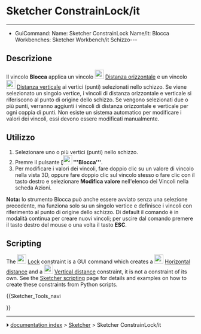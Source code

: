 # Sketcher ConstrainLock/it
---
- GuiCommand:   Name: Sketcher ConstrainLock   Name/it: Blocca   Workbenches: Sketcher Workbench/it   Schizzo---


</div>

## Descrizione


<div class="mw-translate-fuzzy">

Il vincolo **Blocca** applica un vincolo <img alt="" src=images/Constraint_HorizontalDistance.svg  style="width:24px;"> [Distanza orizzontale](Sketcher_ConstrainDistanceX/it.md) e un vincolo <img alt="" src=images/Constraint_VerticalDistance.svg  style="width:24px;"> [Distanza verticale](Sketcher_ConstrainDistanceY/it.md) ai vertici (punti) selezionati nello schizzo. Se viene selezionato un singolo vertice, i vincoli di distanza orizzontale e verticale si riferiscono al punto di origine dello schizzo. Se vengono selezionati due o più punti, verranno aggiunti i vincoli di distanza orizzontale e verticale per ogni coppia di punti. Non esiste un sistema automatico per modificare i valori dei vincoli, essi devono essere modificati manualmente.


</div>

## Utilizzo


<div class="mw-translate-fuzzy">

1.  Selezionare uno o più vertici (punti) nello schizzo.
2.  Premre il pulsante **[<img src=images/Sketcher_ConstrainLock.svg style="width:24px"> '''Blocca'''**.
3.  Per modificare i valori dei vincoli, fare doppio clic su un valore di vincolo nella vista 3D, oppure fare doppio clic sul vincolo stesso o fare clic con il tasto destro e selezionare **Modifica valore** nell\'elenco dei Vincoli nella scheda Azioni.


</div>

**Nota:** lo strumento Blocca può anche essere avviato senza una selezione precedente, ma funziona solo su un singolo vertice e definisce i vincoli con riferimento al punto di origine dello schizzo. Di default il comando è in modalità continua per creare nuovi vincoli; per uscire dal comando premere il tasto destro del mouse o una volta il tasto **ESC**.

## Scripting

The <img alt="" src=images/Sketcher_ConstrainLock.svg  style="width:24px;"> [Lock](Sketcher_ConstrainLock.md) constraint is a GUI command which creates a <img alt="" src=images/Sketcher_ConstrainDistanceX.svg  style="width:24px;"> [Horizontal distance](Sketcher_ConstrainDistanceX.md) and a <img alt="" src=images/Sketcher_ConstrainDistanceY.svg  style="width:24px;"> [Vertical distance](Sketcher_ConstrainDistanceY.md) constraint, it is not a constraint of its own. See the [Sketcher scripting](Sketcher_scripting.md) page for details and examples on how to create these constraints from Python scripts.


<div class="mw-translate-fuzzy">





</div>


{{Sketcher_Tools_navi

}}



---
⏵ [documentation index](../README.md) > [Sketcher](Sketcher_Workbench.md) > Sketcher ConstrainLock/it
